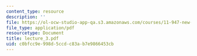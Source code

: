 ```yaml
---
content_type: resource
description: ''
file: https://ol-ocw-studio-app-qa.s3.amazonaws.com/courses/11-947-new-century-cities-real-estate-digital-technology-and-design-fall-2004/c0bfcc9e998d5ccdc83ab7e9866453cb_lecture_3.pdf
file_type: application/pdf
resourcetype: Document
title: lecture_3.pdf
uid: c0bfcc9e-998d-5ccd-c83a-b7e9866453cb
---
```

